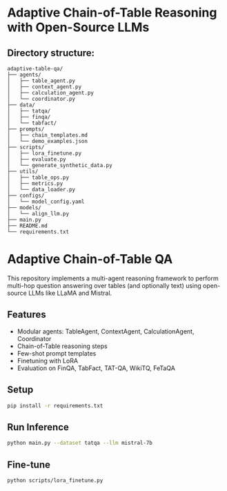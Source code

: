 

# Adaptive Chain-of-Table Reasoning with Open-Source LLMs

## Directory structure:

```
adaptive-table-qa/
├── agents/
│   ├── table_agent.py
│   ├── context_agent.py
│   ├── calculation_agent.py
│   └── coordinator.py
├── data/
│   ├── tatqa/
│   ├── finqa/
│   └── tabfact/
├── prompts/
│   ├── chain_templates.md
│   └── demo_examples.json
├── scripts/
│   ├── lora_finetune.py
│   ├── evaluate.py
│   └── generate_synthetic_data.py
├── utils/
│   ├── table_ops.py
│   ├── metrics.py
│   └── data_loader.py
├── configs/
│   └── model_config.yaml
├── models/
│   └── align_llm.py
├── main.py
├── README.md
└── requirements.txt
```



# Adaptive Chain-of-Table QA

This repository implements a multi-agent reasoning framework to perform multi-hop question answering over tables (and optionally text) using open-source LLMs like LLaMA and Mistral.

## Features
- Modular agents: TableAgent, ContextAgent, CalculationAgent, Coordinator
- Chain-of-Table reasoning steps
- Few-shot prompt templates
- Finetuning with LoRA
- Evaluation on FinQA, TabFact, TAT-QA, WikiTQ, FeTaQA

## Setup
```bash
pip install -r requirements.txt
```

## Run Inference
```bash
python main.py --dataset tatqa --llm mistral-7b
```

## Fine-tune
```bash
python scripts/lora_finetune.py
```
